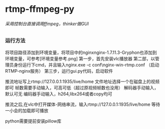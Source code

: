 # rtmp-ffmpeg-py

###### 采用控制台直接调用ffmpeg，thinker做GUI

### 运行方法

将项目路径添加到环境变量，将项目中的nginxnginx-1.7.11.3-Gryphon也添加到环境变量，可参考[环境变量参考.png]
第一步，首先安装vlc播放器
第二部，以管理员身份运行下cmd，并且输入nginx.exe -c conf\nginx-win-rtmp.conf     （启动RTMP-nginx服务）
第三步，运行gui.py代码，启动软件

推流地址写上rtmp://127.0.0.1:1935/live/home
文件地址选择一个在磁盘上的视频即可
帧数需要手动输入，可高可低（超过原视频帧数也没用）
解码器手动输入，默认可无
编码器手动输入，h264,libx264或者copy均可

推流之后,在vlc中打开媒体-网络串流，输入rtmp://127.0.0.1:1935/live/home
等待一小会的加载即可播放

python需要提前安装pillow库